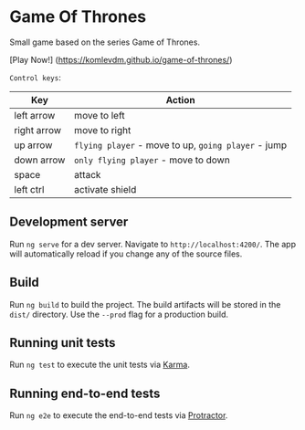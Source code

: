 # Game Of Thrones

Small game based on the series Game of Thrones.

[Play Now!] (https://komlevdm.github.io/game-of-thrones/)

`Control keys`:

| Key         | Action                                              |
| ----------- | --------------------------------------------------- |
| left arrow  | move to left                                        |
| right arrow | move to right                                       |
| up arrow    | `flying player` - move to up, `going player` - jump |
| down arrow  | `only flying player` - move to down                 |
| space       | attack                                              |
| left ctrl   | activate shield                                     |

## Development server

Run `ng serve` for a dev server. Navigate to `http://localhost:4200/`. The app will automatically reload if you change any of the source files.

## Build

Run `ng build` to build the project. The build artifacts will be stored in the `dist/` directory. Use the `--prod` flag for a production build.

## Running unit tests

Run `ng test` to execute the unit tests via [Karma](https://karma-runner.github.io).

## Running end-to-end tests

Run `ng e2e` to execute the end-to-end tests via [Protractor](http://www.protractortest.org/).
